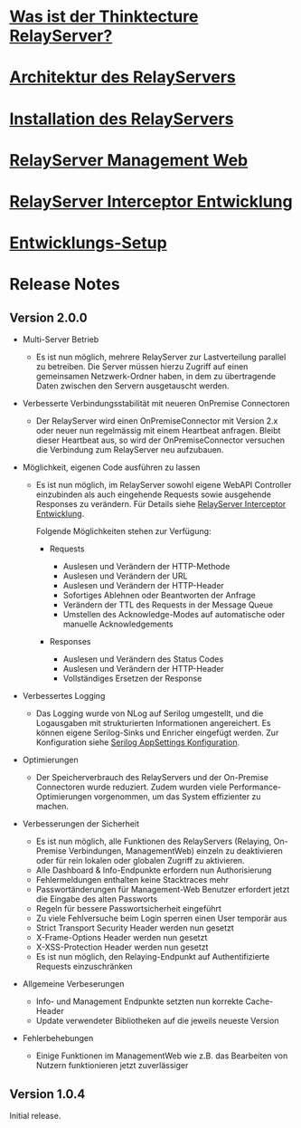 # [Was ist der Thinktecture RelayServer?](1-was-ist-der-thinktecture-relayserver.md)
# [Architektur des RelayServers](2-architektur.md)
# [Installation des RelayServers](3-installation.md)
# [RelayServer Management Web](4-relayserver-management-web.md)
# [RelayServer Interceptor Entwicklung](5-relayserver-interceptor-entwicklung.md)
# [Entwicklungs-Setup](6-entwicklungssetup.md)

# Release Notes

## Version 2.0.0

* Multi-Server Betrieb

  * Es ist nun möglich, mehrere RelayServer zur Lastverteilung parallel zu betreiben. Die Server müssen hierzu Zugriff auf einen gemeinsamen Netzwerk-Ordner haben, in dem zu übertragende Daten zwischen den Servern ausgetauscht werden.

* Verbesserte Verbindungsstabilität mit neueren OnPremise Connectoren

  * Der RelayServer wird einen OnPremiseConnector mit Version 2.x oder neuer nun regelmässig mit einem Heartbeat anfragen. Bleibt dieser Heartbeat aus, so wird der OnPremiseConnector versuchen die Verbindung zum RelayServer neu aufzubauen.

* Möglichkeit, eigenen Code ausführen zu lassen

  * Es ist nun möglich, im RelayServer sowohl eigene WebAPI Controller einzubinden als auch eingehende Requests sowie ausgehende Responses zu verändern. Für Details siehe [RelayServer Interceptor Entwicklung](5-relayserver-interceptor-entwicklung.md).

    Folgende Möglichkeiten stehen zur Verfügung:

    * Requests

      * Auslesen und Verändern der HTTP-Methode
      * Auslesen und Verändern der URL
      * Auslesen und Verändern der HTTP-Header
      * Sofortiges Ablehnen oder Beantworten der Anfrage
      * Verändern der TTL des Requests in der Message Queue
      * Umstellen des Acknowledge-Modes auf automatische oder manuelle Acknowledgements

    * Responses

      * Auslesen und Verändern des Status Codes
      * Auslesen und Verändern der HTTP-Header
      * Vollständiges Ersetzen der Response

- Verbessertes Logging

  * Das Logging wurde von NLog auf Serilog umgestellt, und die Logausgaben mit strukturierten Informationen angereichert. Es können eigene Serilog-Sinks und Enricher eingefügt werden. Zur Konfiguration siehe [Serilog AppSettings Konfiguration](https://github.com/serilog/serilog/wiki/AppSettings).

- Optimierungen

  * Der Speicherverbrauch des RelayServers und der On-Premise Connectoren wurde reduziert. Zudem wurden viele Performance-Optimierungen vorgenommen, um das System effizienter zu machen.

- Verbesserungen der Sicherheit

  * Es ist nun möglich, alle Funktionen des RelayServers (Relaying, On-Premise Verbindungen, ManagementWeb) einzeln zu deaktivieren oder für rein lokalen oder globalen Zugriff zu aktivieren.
  * Alle Dashboard & Info-Endpunkte erfordern nun Authorisierung
  * Fehlermeldungen enthalten keine Stacktraces mehr
  * Passwortänderungen für Management-Web Benutzer erfordert jetzt die Eingabe des alten Passworts
  * Regeln für bessere Passwortsicherheit eingeführt
  * Zu viele Fehlversuche beim Login sperren einen User temporär aus
  * Strict Transport Security Header werden nun gesetzt
  * X-Frame-Options Header werden nun gesetzt
  * X-XSS-Protection Header werden nun gesetzt
  * Es ist nun möglich, den Relaying-Endpunkt auf Authentifizierte Requests einzuschränken

- Allgemeine Verbeserungen

  * Info- und Management Endpunkte setzten nun korrekte Cache-Header
  * Update verwendeter Bibliotheken auf die jeweils neueste Version

- Fehlerbehebungen

  * Einige Funktionen im ManagementWeb wie z.B. das Bearbeiten von Nutzern funktionieren jetzt zuverlässiger

## Version 1.0.4

Initial release.
